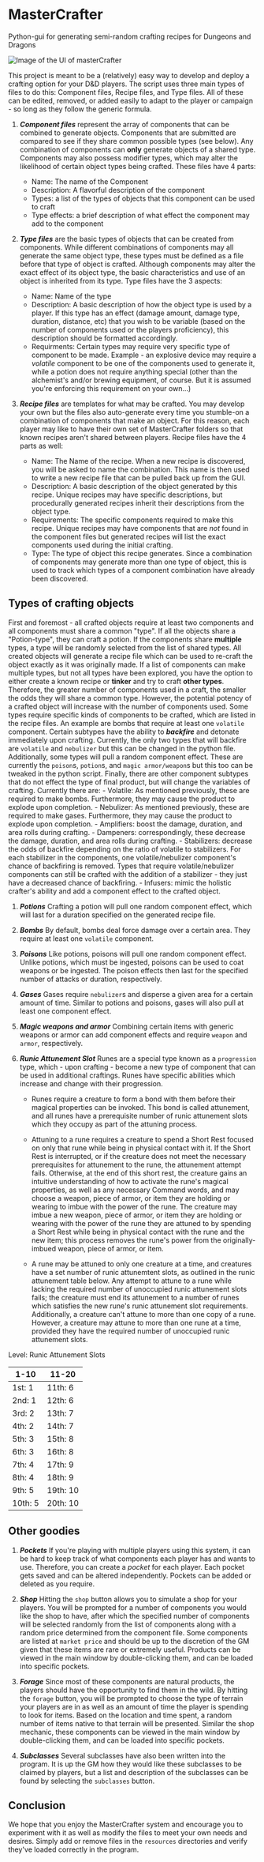 # MasterCrafter
Python-gui for generating semi-random crafting recipes for Dungeons and Dragons

![Image of the UI of masterCrafter](https://github.com/grendelsLaw/MasterCrafter/blob/main/resources/images/mastercrafter.png)

  This project is meant to be a (relatively) easy way to develop and deploy a crafting option for your D&D players. The script uses three main types of files to do this: Component files, Recipe files, and Type files. All of these can be edited, removed, or added easily to adapt to the player or campaign - so long as they follow the generic formula.

1) ___Component files___ represent the array of components that can be combined to generate objects. Components that are submitted are compared to see if they share common possible types (see below). Any combination of components can **only** generate objects of a shared type. Components may also possess modifier types, which may alter the likelihood of certain object types being crafted. These files have 4 parts:
    - Name: The name of the Component
    - Description: A flavorful description of the component
    - Types: a list of the types of objects that this component can be used to craft
    - Type effects: a brief description of what effect the component may add to the component

2) ___Type files___ are the basic types of objects that can be created from components. While different combinations of components may all generate the same object type, these types must be defined as a file before that type of object is crafted. Although components may alter the exact effect of its object type, the basic characteristics and use of an object is inherited from its type. Type files have the 3 aspects:
    - Name: Name of the type
    - Description: A basic description of how the object type is used by a player. If this type has an effect (damage amount, damage type, duration, distance, etc) that you wish to be variable (based on the number of components used or the players proficiency), this description should be formatted accordingly.
    - Requirments: Certain types may require very specific type of component to be made. Example - an explosive device may require a *volatile* component to be one of the components used to generate it, while a potion does not require anything special (other than the alchemist's and/or brewing equipment, of course. But it is assumed you're enforcing this requirement on your own...)

3) ___Recipe files___ are templates for what may be crafted. You may develop your own but the files also auto-generate every time you stumble-on a combination of components that make an object. For this reason, each player may like to have their own set of MasterCrafter folders so that known recipes aren't shared between players. Recipe files have the 4 parts as well:
    - Name: The Name of the recipe. When a new recipe is discovered, you will be asked to name the combination. This name is then used to write a new recipe file that can be pulled back up from the GUI.
    - Description: A basic description of the object generated by this recipe. Unique recipes may have specific descriptions, but procedurally generated recipes inherit their descriptions from the object type.
    - Requirements: The specific components required to make this recipe. Unique recipes may have components that are *not* found in the component files but generated recipes will list the exact components used during the initial crafting.
    - Type: The type of object this recipe generates. Since a combination of components may generate more than one type of object, this is used to track which types of a component combination have already been discovered.

## Types of crafting objects
  First and foremost - all crafted objects require at least two components and all components must share a common "type". If all the objects share a "Potion-type", they can craft a potion. If the components share __multiple__ types, a type will be randomly selected from the list of shared types. All created objects will generate a recipe file which can be used to re-craft the object exactly as it was originally made. If a list of components can make multiple types, but not all types have been explored, you have the option to either create a known recipe or __tinker__ and try to craft __other types__. Therefore, the greater number of components used in a craft, the smaller the odds they will share a common type. However, the potential potency of a crafted object will increase with the number of components used. Some types require specific kinds of components to be crafted, which are listed in the recipe files. An example are bombs that require at least one `volatile` component. Certain subtypes have the ability to ___backfire___ and detonate immediately upon crafting. Currently, the only two types that will backfire are `volatile` and `nebulizer` but this can be changed in the python file. Additionally, some types will pull a random component effect. These are currently the `poison`s, `potion`s, and `magic armor/weapon`s but this too can be tweaked in the python script. Finally, there are other component subtypes that do not effect the type of final product, but will change the variables of crafting. Currently there are:
    - Volatile: As mentioned previously, these are required to make bombs. Furthermore, they may cause the product to explode upon completion.
    - Nebulizer: As mentioned previously, these are required to make gases. Furthermore, they may cause the product to explode upon completion.
    - Amplifiers: boost the damage, duration, and area rolls during crafting.
    - Dampeners: correspondingly, these decrease the damage, duration, and area rolls during crafting.
    - Stabilizers: decrease the odds of backfire depending on the ratio of volatile to stabilizers. For each stabilizer in the components, one volatile/nebulizer component's chance of backfiring is removed. Types that require volatile/nebulizer components can still be crafted with the addition of a stabilizer - they just have a decreased chance of backfiring.
    - Infusers: mimic the holistic crafter's ability and add a component effect to the crafted object.

1) ___Potions___ Crafting a potion will pull one random component effect, which will last for a duration specified on the generated recipe file.

2) ___Bombs___ By default, bombs deal force damage over a certain area. They require at least one `volatile` component.

3) ___Poisons___ Like potions, poisons will pull one random component effect. Unlike potions, which must be ingested, poisons can be used to coat weapons or be ingested. The poison effects then last for the specified number of attacks or duration, respectively.

4) ___Gases___ Gases require `nebulizer`s and disperse a given area for a certain amount of time. Similar to potions and poisons, gases will also pull at least one component effect.

5) ___Magic weapons and armor___ Combining certain items with generic weapons or armor can add component effects and require `weapon` and `armor`, respectively.

6) ___Runic Attunement Slot___ Runes are a special type known as a `progression` type, which - upon crafting - become a new type of component that can be used in additional craftings. Runes have specific abilities  which increase and change with their progression.
	- Runes require a creature to form a bond with them before their magical properties can be invoked. This bond is called attunement, and all runes have a prerequisite number of runic attunement slots which they occupy as part of the attuning process.
	- Attuning to a rune requires a creature to spend a Short Rest focused on only that rune while being in physical contact with it. If the Short Rest is interrupted, or if the creature does not meet the necessary prerequisites for attunement to the rune, the attunement attempt fails. Otherwise, at the end of this short rest, the creature gains an intuitive understanding of how to activate the rune's magical properties, as well as any necessary Command words, and may choose a weapon, piece of armor, or item they are holding or wearing to imbue with the power of the rune. The creature may imbue a new weapon, piece of armor, or item they are holding or wearing with the power of the rune they are attuned to by spending a Short Rest while being in physical contact with the rune and the new item; this process removes the rune's power from the originally-imbued weapon, piece of armor, or item.

	- A rune may be attuned to only one creature at a time, and creatures have a set number of runic attunemtent slots, as outlined in the runic attunement table below. Any attempt to attune to a rune while lacking the required number of unoccupied runic attunement slots fails; the creature must end its attunement to a number of runes which satisfies the new rune's runic attunement slot requirements. Additionally, a creature can't attune to more than one copy of a rune. However, a creature may attune to more than one rune at a time, provided they have the required number of unoccupied runic attunement slots.

  Level: Runic Attunement Slots

  1-10 | 11-20
--- | ---
1st:		1   | 11th:  6
2nd:		1   | 12th: 	6
3rd:		2   | 13th: 	7
4th:		2   | 14th: 	7
5th:		3   | 15th: 	8
6th:		3   | 16th: 	8
7th:		4   | 17th: 	9
8th:		4   | 18th: 	9
9th:		5   | 19th: 	10
10th: 	5   | 20th: 	10

## Other goodies
1) ___Pockets___ If you're playing with multiple players using this system, it can be hard to keep track of what components each player has and wants to use. Therefore, you can create a *pocket* for each player. Each pocket gets saved and can be altered independently. Pockets can be added or deleted as you require.

2) ___Shop___ Hitting the `shop` button allows you to simulate a shop for your players. You will be prompted for a number of components you would like the shop to have, after which the specified number of components will be selected randomly from the list of components along with a random price determined from the component file. Some components are listed at `market price` and should be up to the discretion of the GM given that these items are rare or extremely useful. Products can be viewed in the main window by double-clicking them, and can be loaded into specific pockets.

3) ___Forage___ Since most of these components are natural products, the players should have the opportunity to find them in the wild. By hitting the `forage` button, you will be prompted to choose the type of terrain your players are in as well as an amount of time the player is spending to look for items. Based on the location and time spent, a random number of items native to that terrain will be presented. Similar the shop mechanic, these components can be viewed in the main window by double-clicking them, and can be loaded into specific pockets.

4) ___Subclasses___ Several subclasses have also been written into the program. It is up the GM how they would like these subclasses to be claimed by players, but a list and description of the subclasses can be found by selecting the `subclasses` button.

## Conclusion
  We hope that you enjoy the MasterCrafter system and encourage you to experiment with it as well as modify the files to meet your own needs and desires. Simply add or remove files in the `resources` directories and verify they've loaded correctly in the program.
